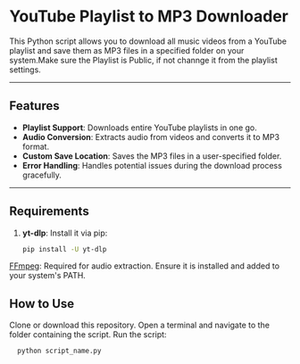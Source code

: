 # YouTube Playlist to MP3 Downloader  

This Python script allows you to download all music videos from a YouTube playlist and save them as MP3 files in a specified folder on your system.Make sure the Playlist is Public, if not channge it from the playlist settings.

---

## Features  
- **Playlist Support**: Downloads entire YouTube playlists in one go.  
- **Audio Conversion**: Extracts audio from videos and converts it to MP3 format.  
- **Custom Save Location**: Saves the MP3 files in a user-specified folder.  
- **Error Handling**: Handles potential issues during the download process gracefully.  

---

## Requirements   
1. **yt-dlp**: Install it via pip:  
   ```bash
   pip install -U yt-dlp

[FFmpeg]([https://ffmpeg.org/download.html](https://www.ffmpeg.org/download.html)): Required for audio extraction. Ensure it is installed and added to your system's PATH.

## How to Use
Clone or download this repository.
Open a terminal and navigate to the folder containing the script.
Run the script:
```bash
  python script_name.py

